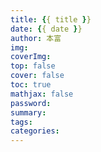 ```yaml
---
title: {{ title }}
date: {{ date }}
author: 本富
img: 
coverImg: 
top: false
cover: false
toc: true
mathjax: false
password: 
summary: 
tags:
categories:
---
```

